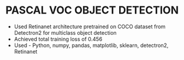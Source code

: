 # PASCAL VOC OBJECT DETECTION
- Used Retinanet architecture pretrained on COCO dataset from Detectron2 for multiclass object detection
- Achieved total training loss of 0.456
- Used - Python, numpy, pandas, matplotlib, sklearn, detectron2, Retinanet
